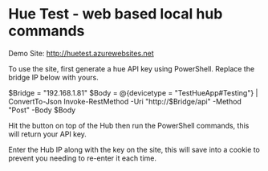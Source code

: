 # Hue Test - web based local hub commands

Demo Site: http://huetest.azurewebsites.net

To use the site, first generate a hue API key using PowerShell. Replace the bridge IP below with yours.

$Bridge = "192.168.1.81"
$Body = @{devicetype = "TestHueApp#Testing"} | ConvertTo-Json
Invoke-RestMethod -Uri "http://$Bridge/api" -Method "Post" -Body $Body

Hit the button on top of the Hub then run the PowerShell commands, this will return your API key.

Enter the Hub IP along with the key on the site, this will save into a cookie to prevent you needing to re-enter it each time.